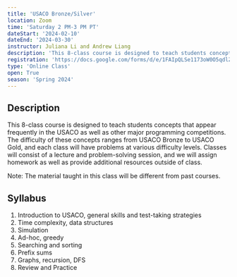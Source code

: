 ```yaml
---
title: 'USACO Bronze/Silver'
location: Zoom
time: 'Saturday 2 PM-3 PM PT'
dateStart: '2024-02-10'
dateEnd: '2024-03-30'
instructor: Juliana Li and Andrew Liang
description: 'This 8-class course is designed to teach students concepts that appear frequently in the USACO as well as other major programming competitions.'
registration: 'https://docs.google.com/forms/d/e/1FAIpQLSe1173oW0O5qdlZAYjcH8PGmzRTK5E5HVwhy5DEbjj_xFHcfw/viewform'
type: 'Online Class'
open: True
season: 'Spring 2024'
---
```


## Description

This 8-class course is designed to teach students concepts that appear frequently in the USACO as well as other major programming competitions. The difficulty of these concepts ranges from USACO Bronze to USACO Gold, and each class will have problems at various difficulty levels. Classes will consist of a lecture and problem-solving session, and we will assign homework as well as provide additional resources outside of class.

Note: The material taught in this class will be different from past courses.

## Syllabus

1. Introduction to USACO, general skills and test-taking strategies
2. Time complexity, data structures
3. Simulation
4. Ad-hoc, greedy
5. Searching and sorting
6. Prefix sums
7. Graphs, recursion, DFS 
8. Review and Practice
